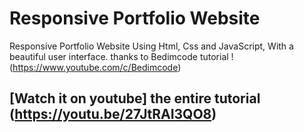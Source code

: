 # Responsive Portfolio Website 
Responsive Portfolio Website Using Html, Css and JavaScript, With a beautiful user interface.
thanks to Bedimcode tutorial ! (https://www.youtube.com/c/Bedimcode)

## [Watch it on youtube] the entire tutorial (https://youtu.be/27JtRAI3QO8)
